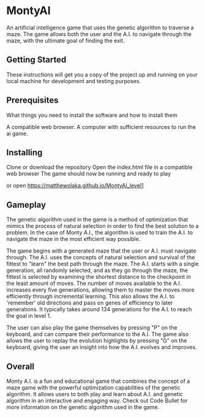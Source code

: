 # MontyAI

An artificial intelligence game that uses the genetic algorithm to traverse a maze. The game allows both the user and the A.I. to navigate through the maze, with the ultimate goal of finding the exit.

## Getting Started
These instructions will get you a copy of the project up and running on your local machine for development and testing purposes.

## Prerequisites
What things you need to install the software and how to install them

A compatible web browser.
A computer with sufficient resources to run the ai game.

## Installing
Clone or download the repository
Open the index.html file in a compatible web browser
The game should now be running and ready to play

or open https://matthewolaka.github.io/MontyAI_level1

## Gameplay
The genetic algorithm used in the game is a method of optimization that mimics the process of natural selection in order to find the best solution to a problem. In the case of Monty A.I., the algorithm is used to train the A.I. to navigate the maze in the most efficient way possible.

The game begins with a generated maze that the user or A.I. must navigate through. The A.I. uses the concepts of natural selection and survival of the fittest to "learn" the best path through the maze. The A.I. starts with a single generation, all randomly selected, and as they go through the maze, the fittest is selected by examining the shortest distance to the checkpoint in the least amount of moves. The number of moves available to the A.I. increases every five generations, allowing them to master the moves more efficiently through incremental learning. This also allows the A.I. to 'remember' old directions and pass on genes of efficiency to later generations. It typically takes around 134 generations for the A.I. to reach the goal in level 1.

The user can also play the game themselves by pressing "P" on the keyboard, and can compare their performance to the A.I. The game also allows the user to replay the evolution highlights by pressing "G" on the keyboard, giving the user an insight into how the A.I. evolves and improves.

## Overall
Monty A.I. is a fun and educational game that combines the concept of a maze game with the powerful optimization capabilities of the genetic algorithm. It allows users to both play and learn about A.I. and genetic algorithm in an interactive and engaging way. Check out Code Bullet for more information on the genetic algorithm used in the game.

